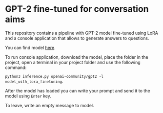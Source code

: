# GPT-2 fine-tuned for conversation aims

This repository contains a pipeline with GPT-2 model fine-tuned using LoRA and a console application 
that allows to generate answers to questions. 

You can find model [here](https://drive.google.com/drive/folders/1XU3zndn_9hLCr0JyqLJl3ruTmVfC6uPf?usp=sharing).

To run console application, download the model, place the folder in the project, 
open a terminal in your project folder and use the following command:

`python3 inference.py openai-community/gpt2 -l model_with_lora_finetuning`. 

After the model has loaded you can write your prompt and send it to the model using `Enter` key.

To leave, write an empty message to model. 